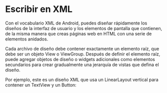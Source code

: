 # Escribir en XML

Con el vocabulario XML de Android, puedes diseñar rápidamente los diseños de la interfaz de usuario y los elementos de pantalla que contienen, de la misma manera que creas páginas web en HTML con una serie de elementos anidados.

Cada archivo de diseño debe contener exactamente un elemento raíz, que debe ser un objeto View o ViewGroup. Después de definir el elemento raíz, puede agregar objetos de diseño o widgets adicionales como elementos secundarios para crear gradualmente una jerarquía de vistas que defina el diseño. 

Por ejemplo, este es un diseño XML que usa un LinearLayout vertical para contener un TextView y un Button:
